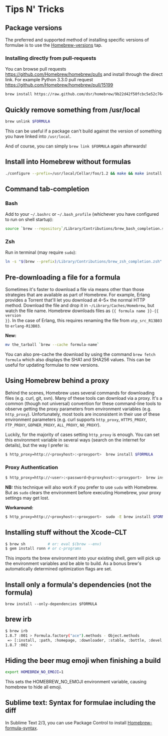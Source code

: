 # Tips N' Tricks
## Package versions

The preferred and supported method of installing specific versions of formulae is to use the [Homebrew-versions](https://github.com/Homebrew/homebrew-versions) tap.

### Installing directly from pull-requests

You can browse pull requests https://github.com/Homebrew/homebrew/pulls
and install through the direct link. For example Python 3.3.0 pull request https://github.com/Homebrew/homebrew/pull/15199

```zsh
brew install https://raw.github.com/dsr/homebrew/9b22d42f50fcbc5e52c764448b3ac002bc153bd7/Library/Formula/python3.rb
```

## Quickly remove something from /usr/local

```bash
brew unlink $FORMULA
```

This can be useful if a package can't build against the version of something you have linked into `/usr/local`.

And of course, you can simply `brew link $FORMULA` again afterwards!



## Install into Homebrew without formulas

```bash
./configure --prefix=/usr/local/Cellar/foo/1.2 && make && make install && brew link foo
```



## Command tab-completion


### Bash
Add to your `~/.bashrc` or `~/.bash_profile` (whichever you have configured to run on shell startup):

```bash
source `brew --repository`/Library/Contributions/brew_bash_completion.sh
```


### Zsh
Run in terminal (may require `sudo`):

```zsh
ln -s "$(brew --prefix)/Library/Contributions/brew_zsh_completion.zsh" /usr/local/share/zsh/site-functions
```

## Pre-downloading a file for a formula

Sometimes it's faster to download a file via means other than those strategies that are available as part of Homebrew.  For example, Erlang provides a Torrent that'll let you download at 4–5× the normal HTTP method.  Download the file and drop it in `~/Library/Caches/Homebrew`, but watch the file name.  Homebrew downloads files as <code>{{ formula name }}-{{ version }}</code>.  In the case of Erlang, this requires renaming the file from <code>otp_src_R13B03</code> to <code>erlang-R13B03</code>.

**New:**
```bash
mv the_tarball `brew --cache formula-name`
```

You can also pre-cache the download by using the command `brew fetch formula` which also displays the SHA1 and SHA256 values. This can be useful for updating formulae to new versions.



## Using Homebrew behind a proxy

Behind the scenes, Homebrew uses several commands for downloading files (e.g. curl, git, svn).  Many of these tools can download via a proxy.  It's a common (though not universal) convention for these command-line tools to observe getting the proxy parameters from environment variables (e.g. `http_proxy`).  Unfortunately, most tools are inconsistent in their use of these environment parameters (e.g. curl supports `http_proxy`, `HTTPS_PROXY`, `FTP_PROXY`, `GOPHER_PROXY`, `ALL_PROXY`, `NO_PROXY`).

Luckily, for the majority of cases setting `http_proxy` is enough.  You can set this environment variable in several ways (search on the internet for details), but the way I prefer is:

```bash
$ http_proxy=http://<proxyhost>:<proxyport>  brew install $FORMULA
```


### Proxy Authentication

```bash
$ http_proxy=http://<user>:<password>@<proxyhost>:<proxyport>  brew install $FORMULA
```

**NB:** this technique will also work if you prefer to use `sudo` with Homebrew.  But as `sudo` clears the environment before executing Homebrew, your proxy settings may get lost.

**Workaround:**

```bash
$ http_proxy=http://<proxyhost>:<proxyport>  sudo -E brew install $FORMULA
```

## Installing stuff without the Xcode-CLT

```bash
$ brew sh          # or: eval $(brew --env)
$ gem install ronn # or c-programs
```

This imports the brew environment into your existing shell, gem will pick up the environment variables and be able to build. As a bonus brew's automatically determined optimization flags are set.

## Install only a formula's dependencies (not the formula)

```
brew install --only-dependencies $FORMULA
```

## brew irb

```bash
$ brew irb
1.8.7 :001 > Formula.factory("ace").methods - Object.methods
 => [:install, :path, :homepage, :downloader, :stable, :bottle, :devel, :head, :active_spec, :buildpath, :ensure_specs_set, :url, :version, :specs, :mirrors, :installed?, :explicitly_requested?, :linked_keg, :installed_prefix, :prefix, :rack, :bin, :doc, :include, :info, :lib, :libexec, :man, :man1, :man2, :man3, :man4, :man5, :man6, :man7, :man8, :sbin, :share, :etc, :var, :plist_name, :plist_path, :download_strategy, :cached_download, :caveats, :options, :patches, :keg_only?, :fails_with?, :skip_clean?, :brew, :std_cmake_args, :deps, :external_deps, :recursive_deps, :system, :fetch, :verify_download_integrity, :fails_with_llvm, :fails_with_llvm?, :std_cmake_parameters, :mkdir, :mktemp]
1.8.7 :002 >
```

## Hiding the beer mug emoji when finishing a build

```bash
export HOMEBREW_NO_EMOJI=1
```

This sets the HOMEBREW_NO_EMOJI environment variable, causing homebrew to hide all emoji.

## Sublime text: Syntax for formulae including the diff

In Sublime Text 2/3, you can use Package Control to install [Homebrew-formula-syntax](https://github.com/samueljohn/Homebrew-formula-syntax).

